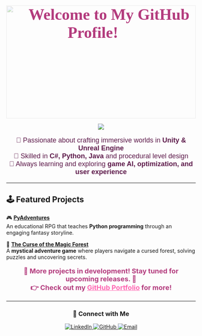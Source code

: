<!-- 🌸 Cherry Blossom Animated Background -->
<div style="position: relative; width: 100%; height: 300px;">
  <img src="https://github.com/LyubomiraDimitrova-dev/just-cherry-stuff/blob/main/More_Cherries.jpeg?raw=true" 
       style="position: absolute; width: 100%; height: 100%; object-fit: cover; opacity: 0.3; z-index: -1;">
  <h1 align="center" style="position: relative; color: #b33b7d; font-size: 42px; font-family: 'Georgia', serif; text-shadow: 2px 2px 6px #ffffff;">
    🌸 Welcome to My GitHub Profile! 🌸
  </h1>
</div>

<!-- 📝 Typing Animation (Skills) -->
<p align="center">
  <img src="https://readme-typing-svg.demolab.com?font=Fira+Code&duration=3000&pause=1000&color=ff66b2&center=true&vCenter=true&multiline=true&width=750&height=70&lines=🎮+Game+Developer+|+Level+Designer+|+World+Builder;💻+Unity+|+Unreal+|+Blender+|+Python+|+C%23">
</p>

<!-- 📌 Skills Section -->
<p align="center" style="color: #5d1a4a; font-family: 'Arial', sans-serif; font-size: 18px;">
🔹 Passionate about crafting immersive worlds in <b>Unity & Unreal Engine</b><br>
🔹 Skilled in <b>C#, Python, Java</b> and procedural level design<br>
🔹 Always learning and exploring <b>game AI, optimization, and user experience</b>
</p>

---

## **🕹️ Featured Projects**
🎮 **[PyAdventures](https://github.com/LyubomiraDimitrova-dev/Lyubomira-Portfolio/tree/main/PyAdventure)**  
An educational RPG that teaches **Python programming** through an engaging fantasy storyline.  

🌲 **[The Curse of the Magic Forest](https://github.com/LyubomiraDimitrova-dev/Lyubomira-Portfolio/tree/main/The-Curse-of-the-Magic-Forest)**  
A **mystical adventure game** where players navigate a cursed forest, solving puzzles and uncovering secrets.  

<p align="center" style="color: #b33b7d; font-size: 18px; font-weight: bold;">
  🚧 More projects in development! Stay tuned for upcoming releases. 🚀<br>
  👉 Check out my <a href="https://github.com/LyubomiraDimitrova-dev/Lyubomira-Portfolio" style="color:#ff66b2; font-weight:bold;">GitHub Portfolio</a> for more!
</p>

---

<!-- 🔗 Connect With Me -->
<h3 align="center">🔗 Connect with Me</h3>

<p align="center">
  <a href="https://www.linkedin.com/in/lyubomira-dimitrova-b0378b1b0/">
    <img src="https://img.shields.io/badge/LinkedIn-Connect-blue?logo=linkedin" alt="LinkedIn">
  </a>
  <a href="https://github.com/LyubomiraDimitrova-dev">
    <img src="https://img.shields.io/badge/GitHub-Follow-black?logo=github" alt="GitHub">
  </a>
  <a href="mailto:lyubomiradimitrova1@gmail.com">
    <img src="https://img.shields.io/badge/Email-Contact-red?logo=gmail" alt="Email">
  </a>
</p>
